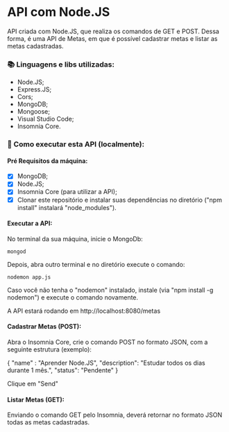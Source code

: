 # API com Node.JS

API criada com Node.JS, que realiza os comandos de GET e POST.
Dessa forma, é uma API de Metas, em que é possível cadastrar metas e listar as metas cadastradas.

### :books: Linguagens e libs utilizadas: 

- Node.JS;
- Express.JS;
- Cors;
- MongoDB;
- Mongoose;
- Visual Studio Code;
- Insomnia Core.


### :pushpin: Como executar esta API (localmente):

#### Pré Requisitos da máquina:

- [x] MongoDB;
- [x] Node.JS; 
- [x] Insomnia Core (para utilizar a API);
- [x] Clonar este repositório e instalar suas dependências no diretório ("npm install" instalará "node_modules").

#### Executar a API:


No terminal da sua máquina, inicie o MongoDb:

```
mongod
```

Depois, abra outro terminal e no diretório execute o comando:

```
nodemon app.js
```

Caso você não tenha o "nodemon" instalado, instale (via "npm install -g nodemon") e execute o comando novamente.

A API estará rodando em http://localhost:8080/metas



#### Cadastrar Metas (POST):

Abra o Insomnia Core, crie o comando POST no formato JSON, com a seguinte estrutura (exemplo):

{
	"name" : "Aprender Node.JS",
	"description": "Estudar todos os dias durante 1 mês.",
	"status": "Pendente"
}

Clique em "Send"



#### Listar Metas (GET):

Enviando o comando GET pelo Insomnia, deverá retornar no formato JSON todas as metas cadastradas.

